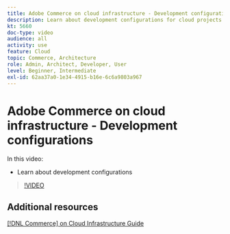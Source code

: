 ```yaml
---
title: Adobe Commerce on cloud infrastructure - Development configurations
description: Learn about development configurations for cloud projects.
kt: 5660
doc-type: video
audience: all
activity: use
feature: Cloud
topic: Commerce, Architecture
role: Admin, Architect, Developer, User
level: Beginner, Intermediate
exl-id: 62aa37a0-1e34-4915-b16e-6c6a9803a967
---
```

# Adobe Commerce on cloud infrastructure - Development configurations

In this video:

- Learn about development configurations

>[!VIDEO](https://video.tv.adobe.com/v/35696?quality=12&learn=on)

## Additional resources

[[!DNL Commerce] on Cloud Infrastructure Guide](https://experienceleague.adobe.com/docs/commerce-cloud-service/user-guide/overview.html)
